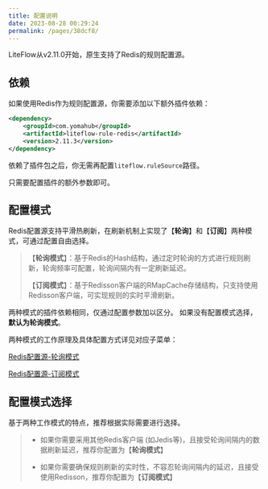 ```yaml
---
title: 配置说明
date: 2023-08-28 00:29:24
permalink: /pages/38dcf8/
---
```


LiteFlow从v2.11.0开始，原生支持了Redis的规则配置源。

## 依赖

如果使用Redis作为规则配置源，你需要添加以下额外插件依赖：

```xml
<dependency>
    <groupId>com.yomahub</groupId>
    <artifactId>liteflow-rule-redis</artifactId>
    <version>2.11.3</version>
</dependency>
```

依赖了插件包之后，你无需再配置`liteflow.ruleSource`路径。

只需要配置插件的额外参数即可。


## 配置模式


Redis配置源支持平滑热刷新，在刷新机制上实现了【**轮询**】和【**订阅**】两种模式，可通过配置自由选择。

>【**轮询模式**】：基于Redis的Hash结构，通过定时轮询的方式进行规则刷新，轮询频率可配置，轮询间隔内有一定刷新延迟。
>
>【**订阅模式**】：基于Redisson客户端的RMapCache存储结构，只支持使用Redisson客户端，可实现规则的实时平滑刷新。

两种模式的插件依赖相同，仅通过配置参数加以区分。 如果没有配置模式选择，**默认为轮询模式**。

两种模式的工作原理及具体配置方式详见对应子菜单：

[Redis配置源-轮询模式](/pages/186747/)

[Redis配置源-订阅模式](/pages/3f553f/)


## 配置模式选择

基于两种工作模式的特点，推荐根据实际需要进行选择。

>* 如果你需要采用其他Redis客户端 (如Jedis等)，且接受轮询间隔内的数据刷新延迟，推荐你配置为【**轮询模式**】
>
>* 如果你需要确保规则刷新的实时性，不容忍轮询间隔内的延迟，且接受使用Redisson，推荐你配置为【**订阅模式**】